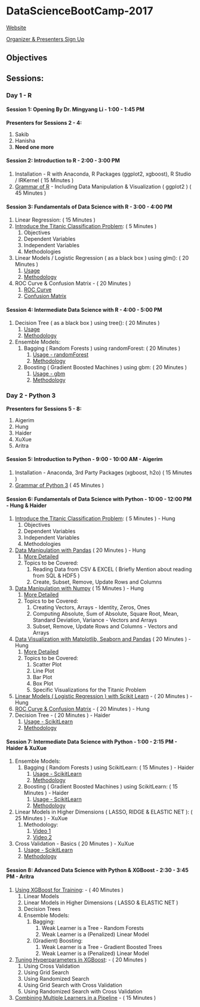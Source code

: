 # DataScienceBootCamp-2017 #

[Website](https://informs-students-chapter-usf.github.io/DataScienceBootCamp-2017/)

[Organizer & Presenters Sign Up](https://dsbc2017.slack.com/x-132129176709-131973376163/signup)

## Objectives ##

## Sessions: ##

### Day 1 - R ###

#### Session 1: Opening By Dr. Mingyang Li - 1:00 - 1:45 PM ####

**Presenters for Sessions 2 - 4:**

1. Sakib
2. Hanisha
3. **Need one more**

#### Session 2: Introduction to R - 2:00 - 3:00 PM ####

1. Installation - R with Anaconda, R Packages (ggplot2, xgboost), R Studio / IRKernel ( 15 Minutes )
2. [Grammar of R](https://learnxinyminutes.com/docs/r/) - Including Data Manipulation & Visualization ( ggplot2 ) ( 45 Minutes ) 

#### Session 3: Fundamentals of Data Science with R - 3:00 - 4:00 PM ####

1. Linear Regression: ( 15 Minutes )
2. [Introduce the Titanic Classification Problem](https://www.kaggle.com/c/titanic): ( 5 Minutes )
	1. Objectives
  	2. Dependent Variables
  	3. Independent Variables
  	4. Methodologies
3. Linear Models / Logistic Regression ( as a black box ) using glm(): ( 20 Minutes )
	1. [Usage](http://stats.idre.ucla.edu/r/dae/logit-regression/)
	2. [Methodology](https://www.youtube.com/watch?v=mz3j59aJBZQ)
4. ROC Curve & Confusion Matrix - ( 20 Minutes )
	1. [ROC Curve](https://www.youtube.com/watch?v=OAl6eAyP-yo)
	2. [Confusion Matrix](https://www.youtube.com/watch?v=MOcwI2qFeYY)
	
#### Session 4: Intermediate Data Science with R - 4:00 - 5:00 PM ####

1. Decision Tree ( as a black box ) using tree(): ( 20 Minutes )
	1. [Usage](http://trevorstephens.com/kaggle-titanic-tutorial/r-part-3-decision-trees/)
	2. [Methodology](https://www.youtube.com/watch?v=-dCtJjlEEgM)
2. Ensemble Models:
	1. Bagging ( Random Forests ) using randomForest: ( 20 Minutes )
		1. [Usage - randomForest](http://trevorstephens.com/kaggle-titanic-tutorial/r-part-5-random-forests/)
		2. [Methodology](https://www.youtube.com/watch?v=3kYujfDgmNk)
	2. Boosting ( Gradient Boosted Machines ) using gbm: ( 20 Minutes )
		1. [Usage - gbm](https://www.youtube.com/watch?v=WZvPUGNJg18)
		2. [Methodology](https://www.youtube.com/watch?v=UHBmv7qCey4)
		
### Day 2 - Python 3 ###

**Presenters for Sessions 5 - 8:**

1. Aigerim
2. Hung
3. Haider
4. XuXue
5. Aritra

#### Session 5: Introduction to Python - 9:00 - 10:00 AM - Aigerim ####

1. Installation - Anaconda, 3rd Party Packages (xgboost, h2o) ( 15 Minutes )
2. [Grammar of Python 3](https://learnxinyminutes.com/docs/python3/) ( 45 Minutes )

#### Session 6: Fundamentals of Data Science with Python - 10:00 - 12:00 PM - Hung & Haider ####

1. [Introduce the Titanic Classification Problem](https://www.kaggle.com/c/titanic): ( 5 Minutes ) - Hung
	1. Objectives
  	2. Dependent Variables
  	3. Independent Variables
  	4. Methodologies
2. [Data Manipulation with Pandas](https://github.com/agconti/kaggle-titanic/blob/master/Titanic.ipynb) ( 20 Minutes ) - Hung
	1. [More Detailed](https://www.youtube.com/watch?v=5JnMutdy6Fw)
	2. Topics to be Covered:
		1. Reading Data from CSV & EXCEL ( Briefly Mention about reading from SQL & HDF5 )
		2. Create, Subset, Remove, Update Rows and Columns
3. [Data Manipulation with Numpy](https://github.com/agconti/kaggle-titanic/blob/master/Titanic.ipynb) ( 15 Minutes ) - Hung
	1. [More Detailed](https://www.youtube.com/watch?v=1zmV8lZsHF4)
	2. Topics to be Covered:
		1. Creating Vectors, Arrays - Identity, Zeros, Ones
		2. Computing Absolute, Sum of Absolute, Square Root, Mean, Standard Deviation, Variance - Vectors and Arrays
		3. Subset, Remove, Update Rows and Columns - Vectors and Arrays
4. [Data Visualization with Matplotlib, Seaborn and Pandas](https://www.youtube.com/watch?v=tWHiUk7PRyw) ( 20 Minutes ) - Hung
	1. [More Detailed]()
	2. Topics to be Covered:
		1. Scatter Plot
		2. Line Plot
		3. Bar Plot
		4. Box Plot
		5. Specific Visualizations for the Titanic Problem
5. [Linear Models ( Logistic Regression ) with Scikit Learn](https://www.youtube.com/watch?v=-kAbFiecIG0) - ( 20 Minutes ) - Hung
6. [ROC Curve & Confusion Matrix](https://www.youtube.com/watch?v=85dtiMz9tSo) - ( 20 Minutes ) - Hung
7. Decision Tree - ( 20 Minutes ) - Haider
	1. [Usage - ScikitLearn](https://www.youtube.com/watch?v=GuRfLbAU9Ho)
	2. [Methodology](https://www.youtube.com/watch?v=-dCtJjlEEgM)
	
#### Session 7: Intermediate Data Science with Python - 1:00 - 2:15 PM - Haider & XuXue ####

1. Ensemble Models:
	1. Bagging ( Random Forests ) using ScikitLearn: ( 15 Minutes ) - Haider
		1. [Usage - ScikitLearn](https://www.youtube.com/watch?v=GuRfLbAU9Ho)
		2. [Methodology](https://www.youtube.com/watch?v=3kYujfDgmNk)
	2. Boosting ( Gradient Boosted Machines ) using ScikitLearn: ( 15 Minutes ) - Haider
		1. [Usage - ScikitLearn](https://www.youtube.com/watch?v=IXZKgIsZRm0)
		2. [Methodology](https://www.youtube.com/watch?v=UHBmv7qCey4)
2. Linear Models in Higher Dimensions ( LASSO, RIDGE & ELASTIC NET ): ( 25 Minutes ) - XuXue
	1. Methodology:
		1. [Video 1](https://www.youtube.com/watch?v=PKXpaLUigA8&index=20&list=PLE6Wd9FR--Ecf_5nCbnSQMHqORpiChfJf)
		2. [Video 2](https://www.youtube.com/watch?v=CjYz7z0usMo&index=21&list=PLE6Wd9FR--Ecf_5nCbnSQMHqORpiChfJf)
3. Cross Validation - Basics ( 20 Minutes ) - XuXue
	1. [Usage - ScikitLearn](https://www.youtube.com/watch?v=6dbrR-WymjI)
	2. [Methodology](https://www.youtube.com/watch?v=o7zzaKd0Lkk) 

#### Session 8: Advanced Data Science with Python & XGBoost - 2:30 - 3:45 PM - Aritra ####

1. [Using XGBoost for Training](https://www.youtube.com/watch?v=c1nMonw5C9Q&list=PLZnYQQzkMilqTC12LmnN4WpQexB9raKQG): - ( 40 Minutes )
	1. Linear Models
	2. Linear Models in Higher Dimensions ( LASSO & ELASTIC NET )
	3. Decision Trees
	4. Ensemble Models:
		1. Bagging:
			1. Weak Learner is a Tree - Random Forests
			2. Weak Learner is a (Penalized) Linear Model
		2. (Gradient) Boosting:
			1. Weak Learner is a Tree - Gradient Boosted Trees
			2. Weak Learner is a (Penalized) Linear Model
2. [Tuning Hyperparameters in XGBoost](https://www.youtube.com/watch?v=Gol_qOgRqfA&index=8&list=PL5-da3qGB5ICeMbQuqbbCOQWcS6OYBr5A): - ( 20 Minutes )
	1. Using Cross Validation
	2. Using Grid Search
	3. Using Randomized Search
	4. Using Grid Search with Cross Validation
	5. Using Randomized Search with Cross Validation
3. [Combining Multiple Learners in a Pipeline](https://www.youtube.com/watch?v=URdnFlZnlaE) - ( 15 Minutes )
